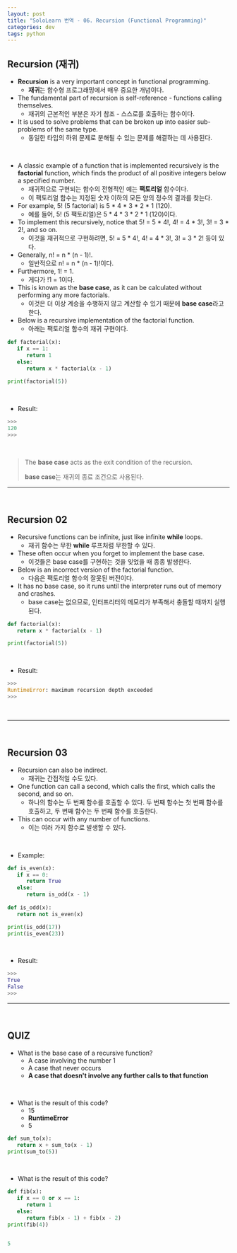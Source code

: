 ```yaml
---
layout: post
title: "SoloLearn 번역 - 06. Recursion (Functional Programming)"
categories: dev
tags: python
---
```


## Recursion (재귀)

- **Recursion** is a very important concept in functional programming.
  - **재귀**는 함수형 프로그래밍에서 매우 중요한 개념이다.
- The fundamental part of recursion is self-reference - functions calling themselves.
  - 재귀의 근본적인 부분은 자기 참조 - 스스로를 호출하는 함수이다.
- It is used to solve problems that can be broken up into easier sub-problems of the same type.
  - 동일한 타입의 하위 문제로 분해될 수 있는 문제를 해결하는 데 사용된다.

<br>

- A classic example of a function that is implemented recursively is the **factorial** function, which finds the product of all positive integers below a specified number.
  - 재귀적으로 구현되는 함수의 전형적인 예는 **팩토리얼** 함수이다.
  - 이 팩토리얼 함수는 지정된 숫자 이하의 모든 양의 정수의 결과를 찾는다.
- For example, 5! (5 factorial) is 5 * 4 * 3 * 2 * 1 (120).
  - 예를 들어, 5! (5 팩토리얼)은 5 * 4 * 3 * 2 * 1 (120)이다.
- To implement this recursively, notice that 5! = 5 * 4!, 4! = 4 * 3!, 3! = 3 * 2!, and so on.
  - 이것을 재귀적으로 구현하려면, 5! = 5 * 4!, 4! = 4 * 3!, 3! = 3 * 2! 등이 있다.
- Generally, n! = n * (n - 1)!.
  - 일반적으로 n! = n * (n - 1)!이다.
- Furthermore, 1! = 1.
  - 게다가 !1 = 1이다.
- This is known as the **base case**, as it can be calculated without performing any more factorials.
  - 이것은 더 이상 계승을 수행하지 않고 계산할 수 있기 때문에 **base case**라고 한다.
- Below is a recursive implementation of the factorial function.
  - 아래는 팩토리얼 함수의 재귀 구현이다.

```python
def factorial(x):
   if x == 1:
      return 1
   else:
      return x * factorial(x - 1)
   
print(factorial(5))
```

<br>

- Result:

```python
>>>
120
>>>
```

<br>

> The **base case** acts as the exit condition of the recursion.
>
> **base case**는 재귀의 종료 조건으로 사용된다.

------

<br>

## Recursion 02

- Recursive functions can be infinite, just like infinite **while** loops.
  - 재귀 함수는 무한 **while** 루프처럼 무한할 수 있다.
- These often occur when you forget to implement the base case.
  - 이것들은 base case를 구현하는 것을 잊었을 때 종종 발생한다.
- Below is an incorrect version of the factorial function.
  - 다음은 팩토리얼 함수의 잘못된 버전이다.
- It has no base case, so it runs until the interpreter runs out of memory and crashes.
  - base case는 없으므로, 인터프리터의 메모리가 부족해서 충돌할 때까지 실행된다.

```python
def factorial(x):
   return x * factorial(x - 1)

print(factorial(5))
```

<br>

- Result:

```python
>>>
RuntimeError: maximum recursion depth exceeded
>>>
```

<br>

------

<br>

## Recursion 03

- Recursion can also be indirect.
  - 재귀는 간접적일 수도 있다.
- One function can call a second, which calls the first, which calls the second, and so on.
  - 하나의 함수는 두 번째 함수를 호출할 수 있다. 두 번째 함수는 첫 번째 함수를 호출하고, 두 번째 함수는 두 번째 함수를 호출한다.
- This can occur with any number of functions.
  - 이는 여러 가지 함수로 발생할 수 있다.

<br>

- Example:

```python
def is_even(x):
   if x == 0:
      return True
   else:
      return is_odd(x - 1)
   
def is_odd(x):
   return not is_even(x)

print(is_odd(17))
print(is_even(23))
```

<br>

- Result:

```python
>>>
True
False
>>>
```

------

<br>

## QUIZ

- What is the base case of a recursive function?
  - A case involving the number 1
  - A case that never occurs
  - **A case that doesn't involve any further calls to that function**

<br>

- What is the result of this code?
  - 15
  - **RuntimeError**
  - 5

```python
def sum_to(x):
   return x + sum_to(x - 1)
print(sum_to(5))
```

<br>

- What is the result of this code?

```python
def fib(x):
   if x == 0 or x == 1:
      return 1
   else:
      return fib(x - 1) + fib(x - 2)
print(fib(4))


5
```

<br>